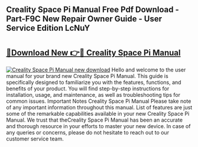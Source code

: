## Creality Space Pi Manual Free Pdf Download - Part-F9C New Repair Owner Guide - User Service Edition LcNuY

# <h2><a href="http://cf25288.oget.top/?id=Creality+Space+Pi+Manual">🔗Download New 👉🔴 Creality Space Pi Manual</a></h2>

[![Creality Space Pi Manual new download](https://i.imgur.com/5g1atiW.png)](http://cf25288.oget.top/?id=Creality+Space+Pi+Manual)
Hello and welcome to the user manual for your brand new Creality Space Pi Manual. This guide is specifically designed to familiarize you with the features, functions, and benefits of your product. You will find step-by-step instructions for installation, usage, and maintenance, as well as troubleshooting tips for common issues. Important Notes Creality Space Pi Manual Please take note of any important information throughout this manual. List of features are just some of the remarkable capabilities available in your new Creality Space Pi Manual. We trust that theCreality Space Pi Manual has been an accurate and thorough resource in your efforts to master your new device. In case of any queries or concerns, please do not hesitate to reach out to our customer service team.
